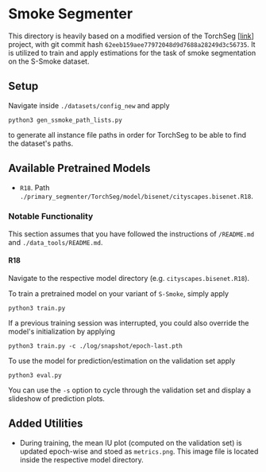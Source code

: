 # Smoke Segmenter

This directory is heavily based on a modified version of the TorchSeg [[link](https://github.com/ycszen/TorchSeg)] project, with git commit hash `62eeb159aee77972048d9d7688a28249d3c56735`. It is utilized to train and apply estimations for the task of smoke segmentation on the S-Smoke dataset.

## Setup

Navigate inside `./datasets/config_new` and apply
```
python3 gen_ssmoke_path_lists.py
```
to generate all instance file paths in order for TorchSeg to be able to find the dataset's paths.

## Available Pretrained Models

- `R18`. Path `./primary_segmenter/TorchSeg/model/bisenet/cityscapes.bisenet.R18`.

### Notable Functionality

This section assumes that you have followed the instructions of `/README.md` and `./data_tools/README.md`.

#### R18

Navigate to the respective model directory (e.g. `cityscapes.bisenet.R18`).

To train a pretrained model on your variant of `S-Smoke`, simply apply
```
python3 train.py
```
If a previous training session was interrupted, you could also override the model's initialization by applying
```
python3 train.py -c ./log/snapshot/epoch-last.pth
```
To use the model for prediction/estimation on the validation set apply
```
python3 eval.py
```
You can use the `-s` option to cycle through the validation set and display a slideshow of prediction plots.

<!-- {fig0.png} -->

## Added Utilities

- During training, the mean IU plot (computed on the validation set) is updated epoch-wise and stoed as `metrics.png`. This image file is located inside the respective model directory.